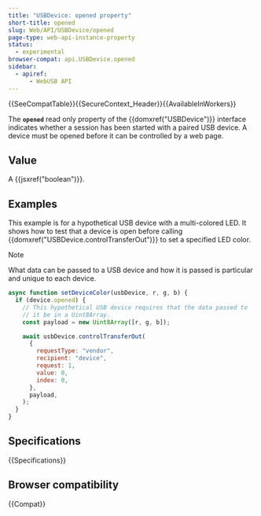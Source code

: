 ```yaml
---
title: "USBDevice: opened property"
short-title: opened
slug: Web/API/USBDevice/opened
page-type: web-api-instance-property
status:
  - experimental
browser-compat: api.USBDevice.opened
sidebar:
  - apiref:
      - WebUSB API
---
```


{{SeeCompatTable}}{{SecureContext_Header}}{{AvailableInWorkers}}

The **`opened`** read only property of the
{{domxref("USBDevice")}} interface indicates whether a session has been started with a
paired USB device. A device must be opened before it can be controlled by a web page.

## Value

A {{jsxref("boolean")}}.

## Examples

This example is for a hypothetical USB device with a multi-colored LED. It shows how to
test that a device is open before calling {{domxref("USBDevice.controlTransferOut")}} to
set a specified LED color.

> [!NOTE]
> What data can be passed to a USB device and how it is passed is particular and unique
> to each device.

```js
async function setDeviceColor(usbDevice, r, g, b) {
  if (device.opened) {
    // This hypothetical USB device requires that the data passed to
    // it be in a Uint8Array.
    const payload = new Uint8Array([r, g, b]);

    await usbDevice.controlTransferOut(
      {
        requestType: "vendor",
        recipient: "device",
        request: 1,
        value: 0,
        index: 0,
      },
      payload,
    );
  }
}
```

## Specifications

{{Specifications}}

## Browser compatibility

{{Compat}}
